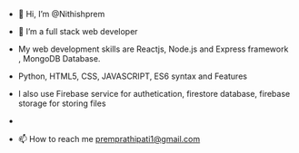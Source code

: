 - 👋 Hi, I’m @Nithishprem
- 👀 I’m a full stack web developer 
- My web development skills are Reactjs, Node.js and Express framework , MongoDB Database.
- Python, HTML5, CSS, JAVASCRIPT, ES6 syntax and Features
- I also use Firebase service for authetication, firestore database, firebase storage for storing files
- 

- 📫 How to reach me premprathipati1@gmail.com

<!---
Nithishprem/Nithishprem is a ✨ special ✨ repository because its `README.md` (this file) appears on your GitHub profile.
You can click the Preview link to take a look at your changes.
--->
